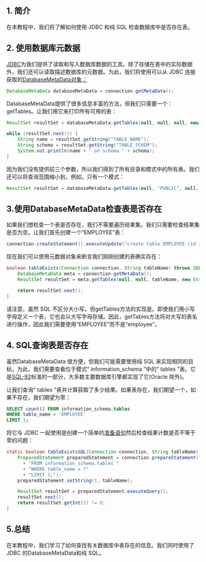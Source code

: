 ## 1. 简介

在本教程中，我们将了解如何使用 JDBC 和纯 SQL 检查数据库中是否存在表。

## 2. 使用数据库元数据

[JDBC](https://www.baeldung.com/java-jdbc)为我们提供了读取和写入数据库数据的工具。除了存储在表中的实际数据外，我们还可以读取描述数据库的元数据。为此，我们将使用可以从 JDBC 连接获取的[DatabaseMetaData对象：](https://www.baeldung.com/jdbc-database-metadata)

```java
DatabaseMetaData databaseMetaData = connection.getMetaData();
```

DatabaseMetaData提供了很多信息丰富的方法，但我们只需要一个：getTables。让我们用它来打印所有可用的表：

```java
ResultSet resultSet = databaseMetaData.getTables(null, null, null, new String[] {"TABLE"});

while (resultSet.next()) {
    String name = resultSet.getString("TABLE_NAME");
    String schema = resultSet.getString("TABLE_SCHEM");
    System.out.println(name + " on schema " + schema);
}
```

因为我们没有提供前三个参数，所以我们得到了所有目录和模式中的所有表。我们还可以将查询范围缩小到，例如，只有一个模式：

```java
ResultSet resultSet = databaseMetaData.getTables(null, "PUBLIC", null, new String[] {"TABLE"});
```

## 3.使用DatabaseMetaData检查表是否存在

如果我们想检查一个表是否存在，我们不需要遍历结果集。我们只需要检查结果集是否为空。让我们首先创建一个“EMPLOYEE”表：

```java
connection.createStatement().executeUpdate("create table EMPLOYEE (id int primary key auto_increment, name VARCHAR(255))");
```

现在我们可以使用元数据对象来断言我们刚刚创建的表确实存在：

```java
boolean tableExists(Connection connection, String tableName) throws SQLException {
    DatabaseMetaData meta = connection.getMetaData();
    ResultSet resultSet = meta.getTables(null, null, tableName, new String[] {"TABLE"});

    return resultSet.next();
}
```

请注意，虽然 SQL 不区分大小写，但getTables方法的实现是。即使我们用小写字母定义一个表，它也会以大写字母存储。因此，getTables方法将对大写的表名进行操作，因此我们需要使用“EMPLOYEE”而不是“employee”。

## 4. SQL查询表是否存在

虽然DatabaseMetaData 很方便，但我们可能需要使用纯 SQL 来实现相同的目标。为此，我们需要查看位于模式“ information_schema ”中的“ tables ”表。它是[SQL-92](https://en.wikipedia.org/wiki/SQL-92)标准的一部分，大多数主要数据库引擎都实现了它(Oracle 除外)。

让我们查询“ tables ”表并计算获取了多少结果。如果表存在，我们期望一个，如果不存在，我们期望为零：

```sql
SELECT count() FROM information_schema.tables
WHERE table_name = 'EMPLOYEE' 
LIMIT 1;
```

将它与 JDBC 一起使用是创建一个简单的[准备语句](https://www.baeldung.com/java-statement-preparedstatement)然后检查结果计数是否不等于零的问题：

```java
static boolean tableExistsSQL(Connection connection, String tableName) throws SQLException {
    PreparedStatement preparedStatement = connection.prepareStatement("SELECT count() "
      + "FROM information_schema.tables "
      + "WHERE table_name = ?"
      + "LIMIT 1;");
    preparedStatement.setString(1, tableName);

    ResultSet resultSet = preparedStatement.executeQuery();
    resultSet.next();
    return resultSet.getInt(1) != 0;
}
```

## 5.总结

在本教程中，我们学习了如何查找有关数据库中表存在的信息。我们同时使用了 JDBC 的DatabaseMetaData和纯 SQL。